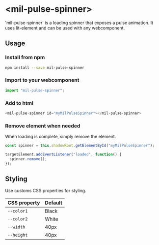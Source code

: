 # \<mil-pulse-spinner\>

'mil-pulse-spinner' is a loading spinner that exposes a pulse animation. It uses lit-element and can be used with any webcomponent.

## Usage

### Install from npm

```sh
npm install --save mil-pulse-spinner
```

### Import to your webcomponent

```js
import "mil-pulse-spinner";
```

### Add to html

```js
<mil-pulse-spinner id="myMilPulseSpinner"></mil-pulse-spinner>
```

### Remove element when needed

When loading is complete, simply remove the element.

```js
const spinner = this.shadowRoot.getElementById("myMilPulseSpinner");

targetElement.addEventListener("loaded", function() {
  spinner.remove();
});
```

## Styling

Use customs CSS properties for styling.

| CSS property | Default | 
| -------------------- | ------- |
| `--color1` | Black | 
| `--color2` | White |
| `--width` | 40px  |
| `--height`   | 40px  |
